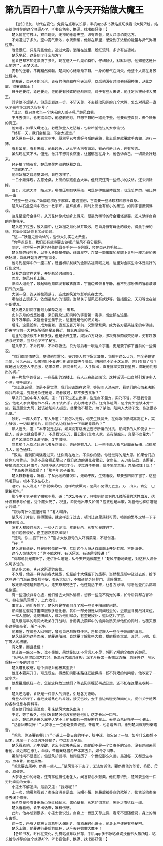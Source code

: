 # 第九百四十八章 从今天开始做大魔王
        【告知书友，时代在变化，免费站点难以长存，手机app多书源站点切换看书大势所趋，站长给你推荐的这个换源APP，听书音色多、换源、找书都好使！】
       楚风躺在竹筏上，双目暗淡，无神的看着天空，没有声音，随大江漂泊向远方。
       不知道过了多久，空中雾气渐浓，水流渐缓，他躺在那里，感受到了浓郁的能量与灵气弥漫过来。
       晚霞很红，只是有些像血，透过大雾，洒落在这里，殷红流转，多少有些凄艳。
       楚风坐起，这是到了什么地方？
       他自己都不知道漂流了多久，现在进入一片湖泊群中，仔细辨认，默默回想，他知道这是什么地方了，云梦大泽。
       安静的坐着，不再黯然仰躺，楚风的心绪渐渐平静，一身的郁气在消失，他整个人都在复苏过程中。
       他知道，自己不能沉沦，该有的伤悲都在今天流尽，以后他没有时间去软弱神伤，从此之后，他要做魔王！
       日子还要过，路还要走，但他要有预谋的征战阳间，对于有些人来说，他注定会被称作大魔王。
       其实他不想杀人，但是走到这一步，不斩天尊，不去撼动阳间的几个大教，怎么对得起一直以来被称作楚魔头的称号？
       “其实，我只喜欢当一个快乐的人贩子啊。”楚风自嘲。
       不用去愤世，也无需自怨，他驱散伤悲，只想平静的一路走下去，他要调整自我，做个快乐的魔王。
       他知道，如果父母还在，若是那些人还活着，也都希望他过的安康愉悦。
       “终有一天，我们会相见，不会太遥远。”
       楚风纵身一跃，来到太空中，既然早已考虑好今后的道路，那么现在就要放手去做，进行一搏。
       看着繁星，看着黑暗，他昂起头，从此不会再有眼泪，有的只是斗志，还有笑容。
       虽然现在笑不出，但是，他并不想背负沉重，让苦郁压在身上，他告诉自己，一切都会好起来。
       轻轻拍了拍石盒，楚风唤醒内部的妖祖之鼎。
       “该醒来了。”
       他问妖祖之鼎感觉如何，现在怎样了。
       一口小鼎浮现，古意沧桑，上面的裂痕愈合大半，但终究还有一些细小的纹络，还未消除掉。
       当日，太武天尊一指点来，哪怕压制到映照级，可是多种能量体叠加，也是恐怖的，堪比神祇一击！
       “还差一些火候。”妖鼎这次近乎解体，遭遇重创，它需要一些稀珍材料修补自身。
       楚风从石盒空间中取出一枚手环，星辉点点，同时上面也有细小的黑斑，如同宇宙黑洞浮现。
       这是星空母金手环，从万星体徐成仙身上得来，是最为稀珍的母金粗坯武器，还未演绎自身的完整秩序。
       楚风递了过去，放入鼎中，让妖祖之鼎化掉并吸收，它自身就有母金的成分，得此手滑的话，其裂纹等被修复不成问题。
       “这……”妖祖之鼎讪讪的，这份大礼实在太贵重。
       “你早点恢复，我们还有些事要去做呢。”楚风不容它推辞。
       同时，他将另一件更为特殊的母金手环——金刚琢，套在自己的手腕上。
       楚风驾驭绿竹舟，以圣人级能量催动，横渡星空，在某一颗废弃的星球上寻到一座古老的传送场域，自此开始再进宇宙深处。
       他寻到星海中的一座古矿，是当初机械族的金刚古祖沉眠之地，这里对金属生命体是最好的疗伤之地。
       妖祖之鼎留在这里，开始抓紧时间恢复。
       而后，楚风只身上路。
       阳间人退走了，最起码近期都没有敢再露面，宇宙边缘恢复宁静，看不到那恐怖的冒着滚滚阳气的大船。
       大渊一役，连天尊都殒落了，造成的风波与影响实在太大。
       哪怕过去很多天，依然最热门的话题，当然关于楚风还有妖妖等，包括雷公、天刀等也在被不断提及。
       楚风进入阴间宇宙最为繁华之地——废都。
       史前岁月的龙族始祖、亲口提及过阳间种的宇宙第一高手，曾坐镇在这里。
       数千万年前，妖祖也曾坐镇于此，这里是是他的闭关地。
       后来，这里毁掉，成为废墟，直至五百万年前，又渐渐繁荣，成为各方星系往来的中转站，距离宇宙前十大种族所栖居星辰最近，故此再现盛况。
       这里的道统谈不上有多强，但是会做生意，聚拢八方财源，多次有神药成交记录，更有呼吸法与经文等，当然也少不了秘宝。
       楚风来了，不为药草，不为呼吸法，只为最后看一眼这片宇宙，更是要了解下当前的一些情况。
       “你们都同情楚风，觉得他与雷公、天刀等人的下场太凄惨，我却不这么认为，完全是螳臂当车，何苦来哉，如果他们不去进行所谓的血拼与决战，阴间也不至于这么惨。你们看到了吗？就是因为这些人不屈服，结果怎样，阳间来的人，大手探出，直接就掌灭数颗星辰，都是他们惹出的祸。”
       在一片繁华的街区，一座临街的酒楼上，有人正在高谈阔论，这种话语一出自然引发许多人不满，喧哗起来。
       “怎么说话呢，你是不是觉得，我们应该跪在这里，等阳间人过来时，看他们的心情来决断你我的命运，究竟是杀还是剐，或者放过，都不要去抗争？”
       早先开口的中年人冷笑，道：“打不过还去出手，这是自不量力，实乃不智，不是我说雷公，他老人家真是晚节不保，真不该出手，安心养老多好。还有那楚风，这个魔头也该本分一些，若是顾全大局，就该被阳间人抓走，结果他不服软，为了杀他，阳间人大动干戈，伤及很多无辜。”
       顿时，一群人炸了，有人斥道：“我怎么觉得，你天生贱骨头，在你眼中阳间高高在上，实力够强，一切都是对的，而我们这边连抗争一下都是错误的？”
       那人摇头，道：“本来就是这样，如果没有跳出去进行所谓的对抗，阳间来的人即便杀上一批人，或许也就会罢手了，不是我说天刀、雷公那几位老人家，还有楚魔头，真是不自量力。”
       这片区域自然无法宁静，发生激辩。
       同意那个人观点的进化者虽然很少，但的确有几人，让一些老辈人物气的面皮抽搐，点指那几人，脸色通红。
       “败类，看到阳间强者过来，让你跪在地上，不杀你的话，你就觉得的是大恩。如果他们扔给你几根骨头，你是不是会摇起尾巴？我们这边的进化者雷公、彼岸花、天刀去征战，去厮杀，哪怕流血又丢掉性命，艰难与敌人同归于尽，你觉得不够强，便不感念其恩。真是奴性十足！”
       “老匹夫你骂谁呢？！”那中年男子羞恼。
       楚风静静看着，听着，了解此地的情况后，无动于衷，生死看淡，都要去阳间宇宙了，这些鸡毛蒜皮，根本不放在心上。
       这时，有人说道：“你就嘴硬吧，这样大放厥词，楚风不见得死去去，万一出来，肯定一巴掌拍死你。”
       那个中年男子撇了撇嘴不屑，道：“这么多天了，只找到他留下的几缕所谓的活性血液，估计没有参考价值，这个魔头死了，况且，即便他出来又如何？应该也是半废，况且他也得讲道理才行啊。”
       “跟你有什么道理好讲？”有人呵斥。
       楚风听了片刻，觉得聒噪，就这样走了过去，顿时让这里落针可闻，喧闹的繁华之地一下子安静到极点。
       所有人都瞠目结舌，一些人在发抖，有激动的，也有的是吓坏了。
       他们这般谈论，正主居然忽然出现！
       “楚风，你……要干什么？”刚才大放厥词的人吓得颤栗，不断倒退。
       “砰！”
       楚风没有说话，只是轻轻向前一按，然后这个人就从双脚向上开始瓦解，不断消失。
       这个人惊悚大叫：“你不能这样，有话好说，有道理慢慢讲！”
       “你都说我是魔头了，还讲什么道理，从今天开始做魔王！”楚风平静地说道，对这种人没什么可多说的。
       他迈步远去，离开这所谓的废都。
       不久后，他逐一拜访前各大强族，包括前十大保留下的族群，当然都是暗中赶过去的，给予这些进化门派造成强烈不安，都头大如斗，不知道他为何登门，深感惧意。
       敢跟阳间死磕到底的人，连天尊都死去了，他还能活下来，让各方忌惮，得悉他登门后都寒毛倒竖。
       有一些道统非常心虚，他们曾去大渊外徘徊，想做一些见不得光的事，如今后背都在冒冷气，担心楚风洞悉了，上门收债。
       事实上，他们多想了，楚风只是在追问与了解一些关于阳间的问题。
       阳间曾在混沌宇宙降服很多进化者，其中一部分就是从阴间过去的，去那里寻觅战神果位。
       一部人屈服，追随阳间人，成为他们部众，甚至是奴仆，返回这片宇宙。
       楚风跟最早的阳间大教弟子开战时，曾用青皮葫芦中的诡异物质灭掉他们的同时，也覆灭很多这样的圣者，杀个干净。
       他相信，在那些人回归时，曾给自己的族群传讯，告知过族人一些关于阳间的消息。
       楚风就是为这些而来，他要进阳间，自然要了解那些大教，提前探查太武、浑羿、元始、乱宇等人的根底。
       有效果，而且极佳！
       他走访一族又一族，谁不惧怕，果然是知无不言言无不尽，将所了解的全都告诉楚风。
       “阳间天尊付出很大代价，甚至有大能的身影，这才开辟出一条稳定的路，贯穿两界，可以保持一年多的时间？”
       楚风瞳孔收缩，这个消息对他极其重要！
       他原本要离开了，可是现在，得悉阳间那条路径还能保持一段不算短的时间后，他改变了一些念头。
       他想最后疯狂一次，怎能这样放过他们？等去阳间崛起再战还远，还不如在这里先收割一番！
       楚风还活着，自然是一件惊人的消息，引起各方震动。
       有些人吓坏了，曾经披着黑色的斗篷，接受召唤，去宇宙边缘迎见阳间的人，提供关于楚风的各种信息与资料等。
       现在他们怕走漏消息，引来楚风大魔头血洗！
       不过，等了很久，他们发现楚风也没有搭理他们，这才长出一口气。
       此时，楚风已经进入属于大梦净土所统御的一颗秘密行星上，去见自己的孩子——小道士。
       “活着回来就好！”大梦净土一位老妪颤声说道，带着笑，也含着热泪，看到楚风就想到秦珞音。
       “爸爸，你还要去哪儿？”小道士一副天真的样子，胎中迷，他忘记了一切，如今什么都想不起来，只是一个心灵纯净的孩子，不过却是早慧。
       楚风看着他，心中发酸，这么小就失去母亲，而他却不是一个负责任的父亲，没有时间来照看他，最近都在挣扎，血战，带着秦珞音的尸体离去后，如今才回来。
       虽然时间不是很长，但楚风却觉得，如同经历了一个世纪那么久远，最近每一天都是生与死，血与骨，都在煎熬。
       “爸爸要去屠神，祭奠一些人……”楚风说不下去了，无法告诉他，要祭奠他的爷爷、奶奶、母亲、叔伯等。
       大梦净土中的老妪，还有那位男性老圣人，闻言都心头颤栗，他们意识到，楚风要去做一件无比疯狂的大事。
       小道士不解追问，最后又道：“我娘呢？”
       上一次，他虽然看到了秦珞音满身是血，沉眠不醒，但最后被善意的欺骗了，都告诉他秦珞音去闭关修养。
       他终究是没有走出胎中迷这种状态，哪怕早慧，也不知道真相，因此才有这样一问。
       楚风看着他，说不出话来，唯有伤感。
       此时，他亦想到很多，小道士曾说过，自身上一世是天尊之资，看来不是随便说，身上的确有古怪。
       这一次，所有人都被太武抓到大渊附近，唯独漏过小道士，他身上应该是有些秘密。
       楚风上路，他要进行最后的疯狂，从今天开始做大魔王！
       【告知书友，时代在变化，免费站点难以长存，手机app多书源站点切换看书大势所趋，站长给你推荐的这个换源APP，听书音色多、换源、找书都好使！】